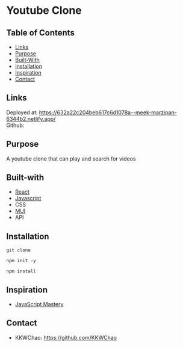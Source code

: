 # Youtube Clone

## Table of Contents
- [Links](#links)
- [Purpose](#purpose)
- [Built-With](#built-with)
- [Installation](#installation)
- [Inspiration](#inspiration)
- [Contact](#contact)

## Links
Deployed at: https://632a22c204beb617c6d1078a--meek-marzipan-6344b2.netlify.app/ </br>
Github: 

## Purpose
A youtube clone that can play and search for videos

## Built-with
- [React](https://reactjs.org/)
- [Javascript](https://www.javascript.com/)
- CSS
- [MUI](https://mui.com/)
- API


## Installation

```
git clone

npm init -y 

npm install
```

## Inspiration
- [JavaScript Mastery](https://www.youtube.com/c/JavaScriptMastery)

## Contact
- KKWChao: https://github.com/KKWChao
